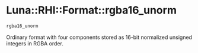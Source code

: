 # Luna::RHI::Format::rgba16_unorm

```c++
rgba16_unorm
```

Ordinary format with four components stored as 16-bit normalized unsigned integers in RGBA order. 

